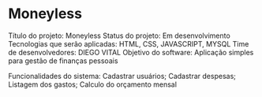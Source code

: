 # Moneyless

Título do projeto: Moneyless
Status do projeto: Em desenvolvimento
Tecnologias que serão aplicadas: HTML, CSS, JAVASCRIPT, MYSQL
Time de desenvolvedores: DIEGO VITAL
Objetivo do software: Aplicação simples para gestão de finanças pessoais

Funcionalidades do sistema:
  Cadastrar usuários;
  Cadastrar despesas;
  Listagem dos gastos;
  Calculo do orçamento mensal
